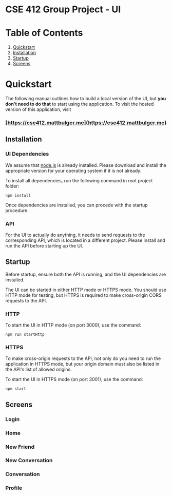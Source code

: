 # CSE 412 Group Project - UI

# Table of Contents
1) [Quickstart](#quickstart)
2) [Installation](#installation)
4) [Startup](#startup)
5) [Screens](#screens)

# Quickstart
The following manual outlines how to build a local version of the UI, but **you don't need to do that** to start using the application. To visit the hosted version of this application, visit 

### [https://cse412.mattbulger.me](https://cse412.mattbulger.me)

## Installation

### UI Dependencies
We assume that [node.js](https://nodejs.org/en/) is already installed. Please download and install the appropriate version for your operating system if it is not already.

To install all dependencies, run the following command in root project folder:

`npm install`

Once dependencies are installed, you can procede with the startup procedure.

### API
For the UI to actually do anything, it needs to send requests to the corresponding API, which is located in a different project. Please install and run the API before starting up the UI.

## Startup
Before startup, ensure both the API is running, and the UI dependencies are installed.

The UI can be started in either HTTP mode or HTTPS mode. You should use HTTP mode for testing, but HTTPS is required to make cross-origin CORS requests to the API.

### HTTP
To start the UI in HTTP mode (on port 3000), use the command:

`npm run startHttp`

### HTTPS
To make cross-origin requests to the API, not only do you need to run the application in HTTPS mode, but your origin domain must also be listed in the API's list of allowed origins.

To start the UI in HTTPS mode (on port 3001), use the command:

`npm start`

## Screens

### Login

### Home

### New Friend

### New Conversation

### Conversation

### Profile
